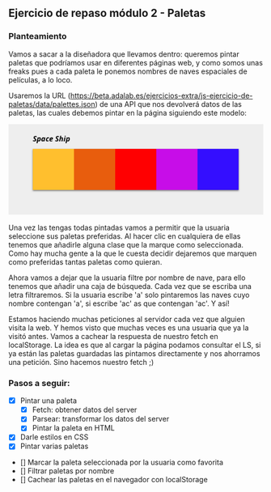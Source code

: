## Ejercicio de repaso módulo 2 - Paletas 

### Planteamiento

Vamos a sacar a la diseñadora que llevamos dentro: queremos pintar paletas que podríamos usar en diferentes páginas web, y como somos unas freaks pues a cada paleta le ponemos nombres de naves espaciales de películas, a lo loco.

Usaremos la URL (https://beta.adalab.es/ejercicios-extra/js-ejercicio-de-paletas/data/palettes.json) de una API que nos devolverá datos de las paletas, las cuales debemos pintar en la página siguiendo este modelo:

![Paleta de ejemplo](../leccion-13-repaso-evaluacion/images/palette.png "Paleta de ejemplo")

Una vez las tengas todas pintadas vamos a permitir que la usuaria seleccione sus paletas preferidas. Al hacer clic en cualquiera de ellas tenemos que añadirle alguna clase que la marque como seleccionada. Como hay mucha gente a la que le cuesta decidir dejaremos que marquen como preferidas tantas paletas como quieran.

Ahora vamos a dejar que la usuaria filtre por nombre de nave, para ello tenemos que añadir una caja de búsqueda. Cada vez que se escriba una letra filtraremos. Si la usuaria escribe 'a' solo pintaremos las naves cuyo nombre contengan 'a', si escribe 'ac' as que contengan 'ac'. Y así!

Estamos haciendo muchas peticiones al servidor cada vez que alguien visita la web. Y hemos visto que muchas veces es una usuaria que ya la visitó antes. Vamos a cachear la respuesta de nuestro fetch en localStorage. La idea es que al cargar la página podamos consultar el LS, si ya están las paletas guardadas las pintamos directamente y nos ahorramos una petición. Sino hacemos nuestro fetch ;)


### Pasos a seguir:

- [x] Pintar una paleta
  - [x] Fetch: obtener datos del server
  - [x] Parsear: transformar los datos del server
  - [x] Pintar la paleta en HTML
- [x] Darle estilos en CSS
- [x] Pintar varias paletas
- [] Marcar la paleta seleccionada por la usuaria como favorita
- [] Filtrar paletas por nombre
- [] Cachear las paletas en el navegador con localStorage